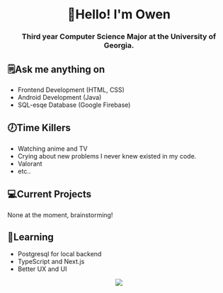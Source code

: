 <h1 align="center">👋Hello! I'm Owen</h1>

<h3 align="center">Third year Computer Science Major at the University of Georgia.</h3>

## 🗒Ask me anything on
- Frontend Development (HTML, CSS)
- Android Development (Java)
- SQL-esqe Database (Google Firebase)

## 🕖Time Killers
- Watching anime and TV
- Crying about new problems I never knew existed in my code.
- Valorant
- etc..

## 💻Current Projects
None at the moment, brainstorming!

## 💬Learning
- Postgresql for local backend
- TypeScript and Next.js
- Better UX and UI

<p align="center">
<a href="https://git.io/streak-stats">
  <img src="https://streak-stats.demolab.com?user=owen-na&theme=dracula&date_format=M%20j%5B%2C%20Y%5D"/>
</a></p>
